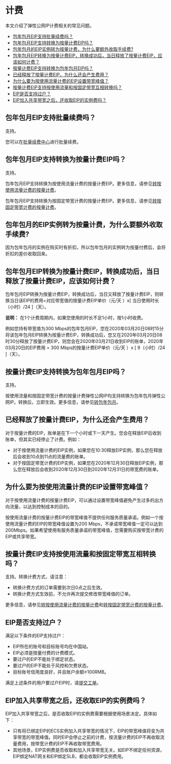 # 计费

本文介绍了弹性公网IP计费相关的常见问题。

-   [包年包月EIP支持批量续费吗？](#section_h2t_4ks_41m)
-   [包年包月EIP支持转换为按量计费EIP吗？](#section_azi_vix_tjx)
-   [包年包月的EIP实例转为按量计费，为什么要额外收取手续费?](#section_bwb_s4x_bi8)
-   [包年包月EIP转换为按量计费EIP，转换成功后，当日释放了按量计费EIP，应该如何计费？](#section_nga_9hc_989)
-   [按量计费EIP支持转换为包年包月EIP吗？](#section_z2p_xct_1on)
-   [已经释放了按量计费EIP，为什么还会产生费用？](#section_t11_23y_fdv)
-   [为什么要为按使用流量计费的EIP设置带宽峰值？](#section_0a5_rz8_faa)
-   [按量计费EIP支持按使用流量和按固定带宽互相转换吗？](#section_cnh_vjo_g8b)
-   [EIP是否支持过户？](#section_q29_e3a_p6a)
-   [EIP加入共享带宽之后，还收取EIP的实例费吗？](#section_554_wkr_x72)

## 包年包月EIP支持批量续费吗？

支持。

您可以在[批量续费中心](https://renew.console.aliyun.com/center)进行批量续费。

## 包年包月EIP支持转换为按量计费EIP吗？

支持。

包年包月EIP支持转换为按使用流量计费的按量计费EIP。更多信息，请参见[转按使用流量计费的按量计费](/cn.zh-CN/用户指南/管理包年包月实例/转按使用流量计费的按量计费.md)。

包年包月EIP支持转换为按固定带宽计费的按量计费EIP。更多信息，请参见[转按固定带宽计费的按量计费](/cn.zh-CN/用户指南/管理包年包月实例/转按固定带宽计费的按量计费.md)。

## 包年包月的EIP实例转为按量计费，为什么要额外收取手续费?

因为包年包月的实例在购买时有折扣，所以包年包月的实例转为按量付费后，会将折扣的差价收取回来。

## 包年包月EIP转换为按量计费EIP，转换成功后，当日释放了按量计费EIP，应该如何计费？

包年包月EIP转换为按量计费EIP，转换成功后，当日又释放了按量计费EIP，则转换当日该EIP的费用=对应带宽值的按量计费EIP单价（元/天 ）x\[ 当日使用时长（小时）/24 \]（天）。

**说明：** 在1个计费周期内，如果您使用的时长不足1小时，按1小时收费。

例如您持有带宽值为300 Mbps的包年包月EIP，您在2020年03月20日08时15分将该包年包月EIP转换为按量计费EIP，转换成功后，您又在2020年03月20日08时30分释放了按量计费EIP，则您会在2020年03月21日收到EIP的账单，2020年03月20日的EIP费用 = 300 Mbps的按量计费EIP单价（元/天 ）x \[ 9（小时）/24 \]（天）。

## 按量计费EIP支持转换为包年包月EIP吗？

支持。

按使用流量和按固定带宽计费的按量计费弹性公网IP均支持转换为包年包月弹性公网IP。转换后，立即生效。更多信息，请参见[转包年包月](/cn.zh-CN/用户指南/管理按量计费实例/转包年包月.md)。

## 已经释放了按量计费EIP，为什么还会产生费用？

对于按量计费的EIP，账单是在下一个小时或下一天产生。您会在释放EIP后收到账单，但其实已经停止了计费。例如：

-   对于按使用流量计费的EIP实例，如果您在10:30释放EIP实例，那么您在释放后会收到10点到11点的流量费的账单。
-   对于按固定带宽计费的EIP实例，如果您在2020年12月30日释放EIP实例，那么您在释放后会收到2020年12月30日到2020年12月31日的带宽费的账单。

## 为什么要为按使用流量计费的EIP设置带宽峰值？

对于按使用流量计费的按量计费EIP，可以通过设置带宽峰值避免产生过多的出方向流量，以达到控制成本的目的。

按使用流量计费的按量计费EIP的带宽峰值不提供任何服务质量承诺。例如一个按使用流量计费的EIP的带宽峰值设置为200 Mbps，不承诺带宽峰值一定可以达到200Mbps。如果希望使用有服务质量承诺的带宽峰值，您需要购买按带宽计费的EIP或共享带宽。

## 按量计费EIP支持按使用流量和按固定带宽互相转换吗？

支持。转换计费方式，请注意：

-   转换计费方式的订单需要到次日0点之后生效。
-   转换计费方式生效前，不允许再次提交修改带宽峰值的订单。

更多信息，请参见[转按使用流量计费的按量计费](/cn.zh-CN/用户指南/管理按量计费实例/转按使用流量计费的按量计费.md)和[转按固定带宽计费的按量计费](/cn.zh-CN/用户指南/管理按量计费实例/转按固定带宽计费的按量计费.md)。

## EIP是否支持过户？

满足以下条件的EIP支持过户：

-   EIP所在的账号和目标账号均在中国站。
-   EIP必须是按量付费的计费模式。
-   要过户的EIP不能处于绑定状态。
-   要过户的EIP不能处于风控和欠费状态。
-   目标账号信用度良好，并且账户余额≥100RMB。

满足上述条件的用户要过户EIP时，请[提交工单](https://selfservice.console.aliyun.com/ticket/createIndex.htm)。

## EIP加入共享带宽之后，还收取EIP的实例费吗？

EIP加入共享带宽之后，是否收取EIP的实例费需要根据使用场景决定。具体如下：

-   只有将已绑定EIP的ECS实例加入共享带宽的情况下，EIP的带宽峰值将变为共享带宽的带宽峰值。同时EIP会停止之前的计费，按流量计费的EIP不再收取流量费用，按带宽计费的EIP不再收取带宽费用。
-   其他场景，EIP实例费是否收取和加入共享带宽无关。如EIP不绑定任何资源，EIP绑定NAT网关和EIP绑定SLB，都会收取EIP实例费用。


